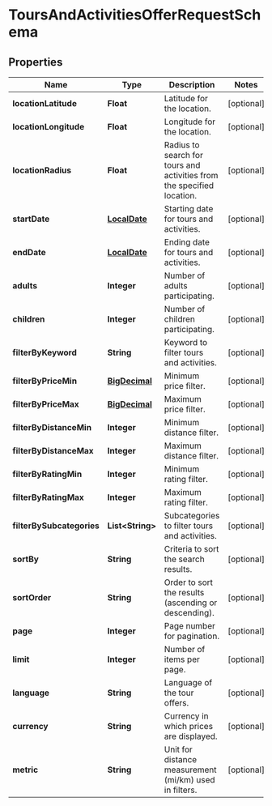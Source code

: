 # ToursAndActivitiesOfferRequestSchema

## Properties
Name | Type | Description | Notes
------------ | ------------- | ------------- | -------------
**locationLatitude** | **Float** | Latitude for the location. |  [optional]
**locationLongitude** | **Float** | Longitude for the location. |  [optional]
**locationRadius** | **Float** | Radius to search for tours and activities from the specified location. |  [optional]
**startDate** | [**LocalDate**](LocalDate.md) | Starting date for tours and activities. |  [optional]
**endDate** | [**LocalDate**](LocalDate.md) | Ending date for tours and activities. |  [optional]
**adults** | **Integer** | Number of adults participating. |  [optional]
**children** | **Integer** | Number of children participating. |  [optional]
**filterByKeyword** | **String** | Keyword to filter tours and activities. |  [optional]
**filterByPriceMin** | [**BigDecimal**](BigDecimal.md) | Minimum price filter. |  [optional]
**filterByPriceMax** | [**BigDecimal**](BigDecimal.md) | Maximum price filter. |  [optional]
**filterByDistanceMin** | **Integer** | Minimum distance filter. |  [optional]
**filterByDistanceMax** | **Integer** | Maximum distance filter. |  [optional]
**filterByRatingMin** | **Integer** | Minimum rating filter. |  [optional]
**filterByRatingMax** | **Integer** | Maximum rating filter. |  [optional]
**filterBySubcategories** | **List&lt;String&gt;** | Subcategories to filter tours and activities. |  [optional]
**sortBy** | **String** | Criteria to sort the search results. |  [optional]
**sortOrder** | **String** | Order to sort the results (ascending or descending). |  [optional]
**page** | **Integer** | Page number for pagination. |  [optional]
**limit** | **Integer** | Number of items per page. |  [optional]
**language** | **String** | Language of the tour offers. |  [optional]
**currency** | **String** | Currency in which prices are displayed. |  [optional]
**metric** | **String** | Unit for distance measurement (mi/km) used in filters. |  [optional]
